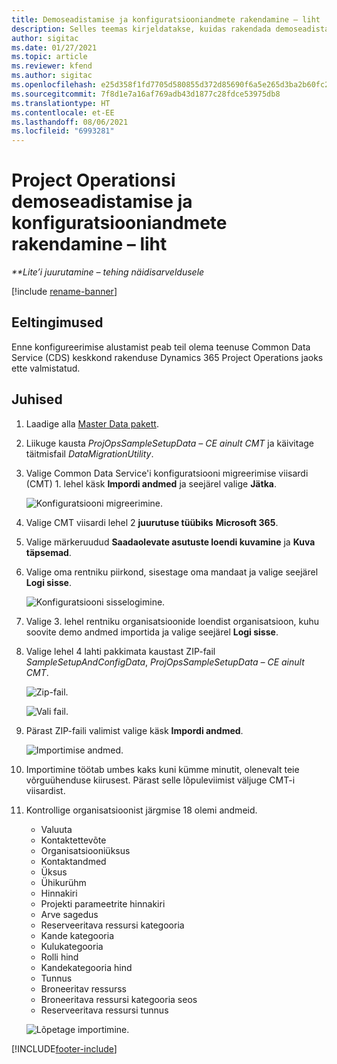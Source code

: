 ```yaml
---
title: Demoseadistamise ja konfiguratsiooniandmete rakendamine – liht
description: Selles teemas kirjeldatakse, kuidas rakendada demoseadistamist ja konfiguratsiooni andmeid Project Operationsis.
author: sigitac
ms.date: 01/27/2021
ms.topic: article
ms.reviewer: kfend
ms.author: sigitac
ms.openlocfilehash: e25d358f1fd7705d580855d372d85690f6a5e265d3ba2b60fc26742bf3edc86f
ms.sourcegitcommit: 7f8d1e7a16af769adb43d1877c28fdce53975db8
ms.translationtype: HT
ms.contentlocale: et-EE
ms.lasthandoff: 08/06/2021
ms.locfileid: "6993281"
---
```

# <a name="apply-demo-setup-and-configuration-data-for-project-operations---lite"></a>Project Operationsi demoseadistamise ja konfiguratsiooniandmete rakendamine – liht 

_**Lite’i juurutamine – tehing näidisarveldusele_

[!include [rename-banner](~/includes/cc-data-platform-banner.md)]

## <a name="prerequisites"></a>Eeltingimused

Enne konfigureerimise alustamist peab teil olema teenuse Common Data Service (CDS) keskkond rakenduse Dynamics 365 Project Operations jaoks ette valmistatud.


## <a name="instructions"></a>Juhised

1. Laadige alla [Master Data pakett](https://download.microsoft.com/download/3/4/1/341bf279-a64f-4baa-af31-ce624859b518/ProjOpsSampleSetupData-%20CE%20only.zip). 
2. Liikuge kausta *ProjOpsSampleSetupData – CE ainult CMT* ja käivitage täitmisfail *DataMigrationUtility*.
3. Valige Common Data Service'i konfiguratsiooni migreerimise viisardi (CMT) 1. lehel käsk **Impordi andmed** ja seejärel valige **Jätka**.

    ![Konfiguratsiooni migreerimine.](./media/1ConfigurationMigration.png)

4. Valige CMT viisardi lehel 2 **juurutuse tüübiks** **Microsoft 365**.
5. Valige märkeruudud **Saadaolevate asutuste loendi kuvamine** ja **Kuva täpsemad**.
6. Valige oma rentniku piirkond, sisestage oma mandaat ja valige seejärel **Logi sisse**.

   ![Konfiguratsiooni sisselogimine.](./media/2ConfigurationSignin.png)

7. Valige 3. lehel rentniku organisatsioonide loendist organisatsioon, kuhu soovite demo andmed importida ja valige seejärel **Logi sisse**.
8. Valige lehel 4 lahti pakkimata kaustast ZIP-fail *SampleSetupAndConfigData*, *ProjOpsSampleSetupData – CE ainult CMT*.

   ![Zip-fail.](./media/3ZipFile.png)

   ![Vali fail.](./media/4SelectAFile.png)

9. Pärast ZIP-faili valimist valige käsk **Impordi andmed**.

   ![Importimise andmed.](./media/5ImportData.png)

10. Importimine töötab umbes kaks kuni kümme minutit, olenevalt teie võrguühenduse kiirusest. Pärast selle lõpuleviimist väljuge CMT-i viisardist. 
11. Kontrollige organisatsioonist järgmise 18 olemi andmeid.

    -   Valuuta
    -   Kontaktettevõte
    -   Organisatsiooniüksus
    -   Kontaktandmed
    -   Üksus
    -   Ühikurühm
    -   Hinnakiri
    -   Projekti parameetrite hinnakiri 
    -   Arve sagedus
    -   Reserveeritava ressursi kategooria
    -   Kande kategooria
    -   Kulukategooria
    -   Rolli hind
    -   Kandekategooria hind
    -   Tunnus
    -   Broneeritav ressurss
    -   Broneeritava ressursi kategooria seos
    -   Reserveeritava ressursi tunnus

    ![Lõpetage importimine.](./media/6CompleteImport.png)


[!INCLUDE[footer-include](../includes/footer-banner.md)]
